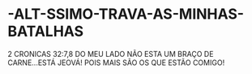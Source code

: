# -ALT-SSIMO-TRAVA-AS-MINHAS-BATALHAS
2 CRONICAS 32:7,8 DO MEU LADO NÃO ESTA UM BRAÇO DE CARNE...ESTÁ JEOVÁ!
POIS MAIS SÃO  OS QUE ESTÃO COMIGO!
